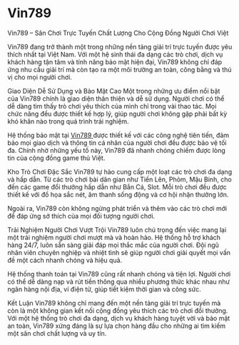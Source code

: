 # Vin789
Vin789 – Sân Chơi Trực Tuyến Chất Lượng Cho Cộng Đồng Người Chơi Việt

Vin789 đang trở thành một trong những nền tảng giải trí trực tuyến được yêu thích nhất tại Việt Nam. Với một hệ sinh thái đa dạng các trò chơi, dịch vụ khách hàng tận tâm và tính năng bảo mật hiện đại, Vin789 không chỉ đáp ứng nhu cầu giải trí mà còn tạo ra một môi trường an toàn, công bằng và thú vị cho mọi người chơi.

Giao Diện Dễ Sử Dụng và Bảo Mật Cao
Một trong những ưu điểm nổi bật của Vin789 chính là giao diện thân thiện và dễ sử dụng. Người chơi có thể dễ dàng tìm thấy trò chơi yêu thích của mình chỉ trong vài thao tác. Mọi chức năng đều được thiết kế hợp lý, giúp người chơi không gặp phải bất kỳ khó khăn nào trong quá trình trải nghiệm.

Hệ thống bảo mật tại <a href=https://vin789.store> Vin789 </a>  được thiết kế với các công nghệ tiên tiến, đảm bảo mọi giao dịch và thông tin cá nhân của người chơi đều được bảo vệ tối đa. Chính nhờ những yếu tố này, Vin789 đã nhanh chóng chiếm được lòng tin của cộng đồng game thủ Việt.

Kho Trò Chơi Đặc Sắc
Vin789 tự hào cung cấp một loạt các trò chơi đa dạng và hấp dẫn. Từ các trò chơi bài dân gian như Tiến Lên, Phỏm, Mậu Binh, cho đến các game đổi thưởng hấp dẫn như Bắn Cá, Slot. Mỗi trò chơi đều được thiết kế với đồ họa sắc nét, âm thanh sống động và cơ hội nhận thưởng lớn.

Ngoài ra, Vin789 còn không ngừng phát triển và thêm vào các trò chơi mới để đáp ứng sở thích của mọi đối tượng người chơi.

Trải Nghiệm Người Chơi Vượt Trội
Vin789 luôn chú trọng đến việc mang lại một trải nghiệm người chơi mượt mà và hoàn hảo. Hệ thống hỗ trợ khách hàng 24/7, luôn sẵn sàng giải đáp mọi thắc mắc của người chơi. Đội ngũ nhân viên chuyên nghiệp và nhiệt tình sẽ giúp người chơi giải quyết mọi vấn đề một cách nhanh chóng và hiệu quả.

Hệ thống thanh toán tại Vin789 cũng rất nhanh chóng và tiện lợi. Người chơi có thể dễ dàng nạp và rút tiền thông qua nhiều phương thức khác nhau như ngân hàng nội địa, ví điện tử, giúp tiết kiệm thời gian và công sức.

Kết Luận
Vin789 không chỉ mang đến một nền tảng giải trí trực tuyến mà còn là một không gian kết nối cộng đồng yêu thích các trò chơi đổi thưởng. Với một hệ thống trò chơi đa dạng, dịch vụ khách hàng tuyệt vời và bảo mật an toàn, Vin789 xứng đáng là sự lựa chọn hàng đầu cho những ai tìm kiếm một sân chơi chất lượng và uy tín.

